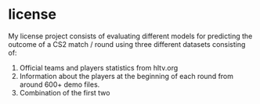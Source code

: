 # license
My license project consists of evaluating different models for predicting the outcome of a CS2 match / round using three different datasets consisting of:
1. Official teams and players statistics from hltv.org
2. Information about the players at the beginning of each round from around 600+ demo files.
3. Combination of the first two

